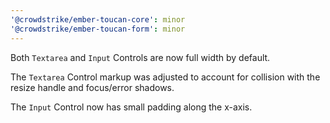 ```yaml
---
'@crowdstrike/ember-toucan-core': minor
'@crowdstrike/ember-toucan-form': minor
---
```


Both `Textarea` and `Input` Controls are now full width by default.

The `Textarea` Control markup was adjusted to account for collision with the resize handle and focus/error shadows.

The `Input` Control now has small padding along the x-axis.
